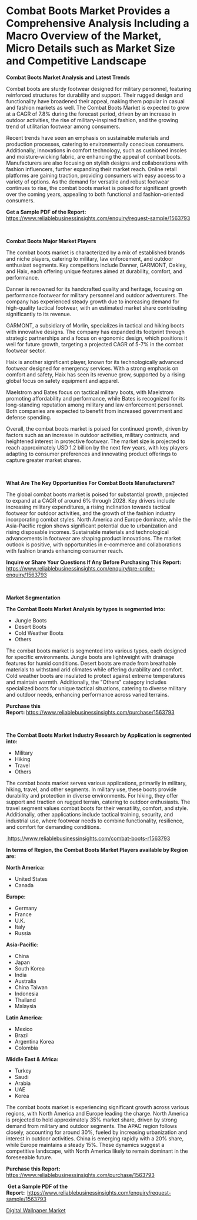 <p><h1>Combat Boots Market Provides a Comprehensive Analysis Including a Macro Overview of the Market, Micro Details such as Market Size and Competitive Landscape</h1></p><p><strong>Combat Boots Market Analysis and Latest Trends</strong></p>
<p><p>Combat boots are sturdy footwear designed for military personnel, featuring reinforced structures for durability and support. Their rugged design and functionality have broadened their appeal, making them popular in casual and fashion markets as well. The Combat Boots Market is expected to grow at a CAGR of 7.8% during the forecast period, driven by an increase in outdoor activities, the rise of military-inspired fashion, and the growing trend of utilitarian footwear among consumers.</p><p>Recent trends have seen an emphasis on sustainable materials and production processes, catering to environmentally conscious consumers. Additionally, innovations in comfort technology, such as cushioned insoles and moisture-wicking fabric, are enhancing the appeal of combat boots. Manufacturers are also focusing on stylish designs and collaborations with fashion influencers, further expanding their market reach. Online retail platforms are gaining traction, providing consumers with easy access to a variety of options. As the demand for versatile and robust footwear continues to rise, the combat boots market is poised for significant growth over the coming years, appealing to both functional and fashion-oriented consumers.</p></p>
<p><strong>Get a Sample PDF of the Report:&nbsp;</strong> <a href="https://www.reliablebusinessinsights.com/enquiry/request-sample/1563793?utm_campaign=2250&utm_medium=2&utm_source=Github&utm_content=ia&utm_term=08022025&utm_id=combat-boots">https://www.reliablebusinessinsights.com/enquiry/request-sample/1563793</a></p>
<p>&nbsp;</p>
<p><strong>Combat Boots Major Market Players</strong></p>
<p><p>The combat boots market is characterized by a mix of established brands and niche players, catering to military, law enforcement, and outdoor enthusiast segments. Key competitors include Danner, GARMONT, Oakley, and Haix, each offering unique features aimed at durability, comfort, and performance.</p><p>Danner is renowned for its handcrafted quality and heritage, focusing on performance footwear for military personnel and outdoor adventurers. The company has experienced steady growth due to increasing demand for high-quality tactical footwear, with an estimated market share contributing significantly to its revenue.</p><p>GARMONT, a subsidiary of Morlin, specializes in tactical and hiking boots with innovative designs. The company has expanded its footprint through strategic partnerships and a focus on ergonomic design, which positions it well for future growth, targeting a projected CAGR of 5-7% in the combat footwear sector.</p><p>Haix is another significant player, known for its technologically advanced footwear designed for emergency services. With a strong emphasis on comfort and safety, Haix has seen its revenue grow, supported by a rising global focus on safety equipment and apparel.</p><p>Maelstrom and Bates focus on tactical military boots, with Maelstrom promoting affordability and performance, while Bates is recognized for its long-standing reputation among military and law enforcement personnel. Both companies are expected to benefit from increased government and defense spending.</p><p>Overall, the combat boots market is poised for continued growth, driven by factors such as an increase in outdoor activities, military contracts, and heightened interest in protective footwear. The market size is projected to reach approximately USD 1.2 billion by the next few years, with key players adapting to consumer preferences and innovating product offerings to capture greater market shares.</p></p>
<p>&nbsp;</p>
<p><strong>What Are The Key Opportunities For Combat Boots Manufacturers?</strong></p>
<p><p>The global combat boots market is poised for substantial growth, projected to expand at a CAGR of around 6% through 2028. Key drivers include increasing military expenditures, a rising inclination towards tactical footwear for outdoor activities, and the growth of the fashion industry incorporating combat styles. North America and Europe dominate, while the Asia-Pacific region shows significant potential due to urbanization and rising disposable incomes. Sustainable materials and technological advancements in footwear are shaping product innovations. The market outlook is positive, with opportunities in e-commerce and collaborations with fashion brands enhancing consumer reach.</p></p>
<p><strong>Inquire or Share Your Questions If Any Before Purchasing This Report:</strong> <a href="https://www.reliablebusinessinsights.com/enquiry/pre-order-enquiry/1563793?utm_campaign=2250&utm_medium=2&utm_source=Github&utm_content=ia&utm_term=08022025&utm_id=combat-boots">https://www.reliablebusinessinsights.com/enquiry/pre-order-enquiry/1563793</a></p>
<p>&nbsp;</p>
<p><strong>Market Segmentation</strong></p>
<p><strong>The Combat Boots Market Analysis by types is segmented into:</strong></p>
<p><ul><li>Jungle Boots</li><li>Desert Boots</li><li>Cold Weather Boots</li><li>Others</li></ul></p>
<p><p>The combat boots market is segmented into various types, each designed for specific environments. Jungle boots are lightweight with drainage features for humid conditions. Desert boots are made from breathable materials to withstand arid climates while offering durability and comfort. Cold weather boots are insulated to protect against extreme temperatures and maintain warmth. Additionally, the "Others" category includes specialized boots for unique tactical situations, catering to diverse military and outdoor needs, enhancing performance across varied terrains.</p></p>
<p><strong>Purchase this Report:&nbsp;</strong><a href="https://www.reliablebusinessinsights.com/purchase/1563793?utm_campaign=2250&utm_medium=2&utm_source=Github&utm_content=ia&utm_term=08022025&utm_id=combat-boots">https://www.reliablebusinessinsights.com/purchase/1563793</a></p>
<p>&nbsp;</p>
<p><strong>The Combat Boots Market Industry Research by Application is segmented into:</strong></p>
<p><ul><li>Military</li><li>Hiking</li><li>Travel</li><li>Others</li></ul></p>
<p><p>The combat boots market serves various applications, primarily in military, hiking, travel, and other segments. In military use, these boots provide durability and protection in diverse environments. For hiking, they offer support and traction on rugged terrain, catering to outdoor enthusiasts. The travel segment values combat boots for their versatility, comfort, and style. Additionally, other applications include tactical training, security, and industrial use, where footwear needs to combine functionality, resilience, and comfort for demanding conditions.</p></p>
<p><a href="https://www.reliablebusinessinsights.com/combat-boots-r1563793?utm_campaign=2250&utm_medium=2&utm_source=Github&utm_content=ia&utm_term=08022025&utm_id=combat-boots">&nbsp;https://www.reliablebusinessinsights.com/combat-boots-r1563793</a></p>
<p><strong>In terms of Region, the Combat Boots Market Players available by Region are:</strong></p>
<p>
    <p> <strong> North America: </strong>
        <ul>
            <li>United States</li>
            <li>Canada</li>
        </ul>
        </p> 
    <p> <strong> Europe: </strong>
        <ul>
            <li>Germany</li>
            <li>France</li>
            <li>U.K.</li>
            <li>Italy</li>
            <li>Russia</li>
        </ul>
        </p> 
    <p> <strong> Asia-Pacific: </strong>
        <ul>
            <li>China</li>
            <li>Japan</li>
            <li>South Korea</li>
            <li>India</li>
            <li>Australia</li>
            <li>China Taiwan</li>
            <li>Indonesia</li>
            <li>Thailand</li>
            <li>Malaysia</li>
        </ul>
        </p> 
    <p> <strong> Latin America: </strong>
        <ul>
            <li>Mexico</li>
            <li>Brazil</li>
            <li>Argentina Korea</li>
            <li>Colombia</li>
        </ul>
        </p> 
    <p> <strong> Middle East & Africa: </strong>
        <ul>
            <li>Turkey</li>
            <li>Saudi</li>
            <li>Arabia</li>
            <li>UAE</li>
            <li>Korea</li>
        </ul>
    </p>
    </p>
<p><p>The combat boots market is experiencing significant growth across various regions, with North America and Europe leading the charge. North America is projected to hold approximately 35% market share, driven by strong demand from military and outdoor segments. The APAC region follows closely, accounting for around 30%, fueled by increasing urbanization and interest in outdoor activities. China is emerging rapidly with a 20% share, while Europe maintains a steady 15%. These dynamics suggest a competitive landscape, with North America likely to remain dominant in the foreseeable future.</p></p>
<p><strong>Purchase this Report: </strong><a href="https://www.reliablebusinessinsights.com/purchase/1563793?utm_campaign=2250&utm_medium=2&utm_source=Github&utm_content=ia&utm_term=08022025&utm_id=combat-boots">https://www.reliablebusinessinsights.com/purchase/1563793</a></p>
<p>&nbsp;<strong>Get a Sample PDF of the Report:&nbsp;&nbsp;</strong><a href="https://www.reliablebusinessinsights.com/enquiry/request-sample/1563793?utm_campaign=2250&utm_medium=2&utm_source=Github&utm_content=ia&utm_term=08022025&utm_id=combat-boots">https://www.reliablebusinessinsights.com/enquiry/request-sample/1563793</a></p>
<p><strong></strong></p>
<p><p><a href="https://github.com/jeastefanowicz7816/Market-Research-Report-List-1/blob/main/digital-wallpaper-market.md?utm_campaign=2250&utm_medium=2&utm_source=Github&utm_content=ia&utm_term=08022025&utm_id=combat-boots">Digital Wallpaper Market</a></p></p>